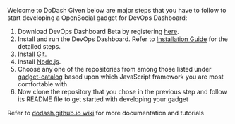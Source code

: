 Welcome to DoDash
Given below are major steps that you have to follow to start developing a OpenSocial gadget for DevOps Dashboard:
1. Download DevOps Dashboard Beta by registering [here](http://www.cccqcommunity.com/dashboard_beta.html).
2. Install and run the DevOps Dashboard. Refer to [Installation Guide](http://www.cccqcommunity.com/uploads/1/0/2/7/102707030/1.installation_guide.pdf) for the detailed steps.
3. Install [Git](https://git-scm.com/book/en/v2/Getting-Started-Installing-Git).
4. Install [Node.js](https://nodejs.org/en/download/).
5. Choose any one of the repositories from among those listed under [gadget-catalog](https://github.com/dodash/gadget-catalog) based upon which JavaScript framework you are most comfortable with.
6. Now clone the repository that you chose in the previous step and follow its README file to get started with developing your gadget

Refer to [dodash.github.io wiki](https://github.com/dodash/dodash.github.io/wiki) for more documentation and tutorials
